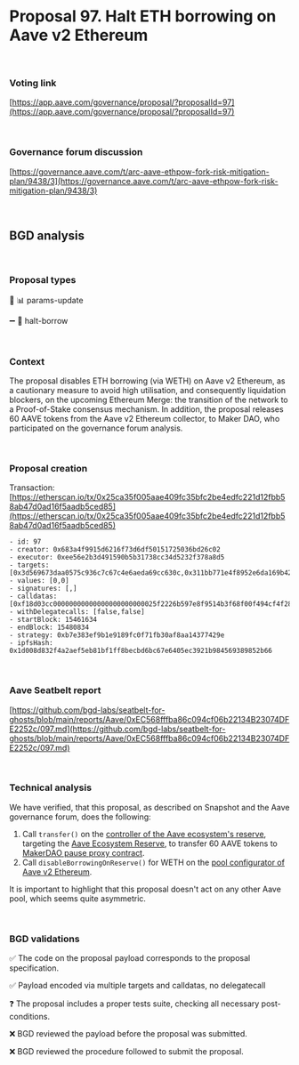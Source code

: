 # Proposal 97. Halt ETH borrowing on Aave v2 Ethereum

<br>

### Voting link

[https://app.aave.com/governance/proposal/?proposalId=97](https://app.aave.com/governance/proposal/?proposalId=97)

<br>

### Governance forum discussion

[https://governance.aave.com/t/arc-aave-ethpow-fork-risk-mitigation-plan/9438/3](https://governance.aave.com/t/arc-aave-ethpow-fork-risk-mitigation-plan/9438/3)

<br>

## BGD analysis

<br>

### Proposal types

:wrench: :bar_chart: params-update

:heavy_minus_sign: :ice_cube: halt-borrow

<br>

### Context

The proposal disables ETH borrowing (via WETH) on Aave v2 Ethereum, as a cautionary measure to avoid high utilisation, and consequently liquidation blockers, on the upcoming Ethereum Merge: the transition of the network to a Proof-of-Stake consensus mechanism.
In addition, the proposal releases 60 AAVE tokens from the Aave v2 Ethereum collector, to Maker DAO, who participated on the governance forum analysis.

<br>

### Proposal creation

Transaction: [https://etherscan.io/tx/0x25ca35f005aae409fc35bfc2be4edfc221d12fbb58ab47d0ad16f5aadb5ced85](https://etherscan.io/tx/0x25ca35f005aae409fc35bfc2be4edfc221d12fbb58ab47d0ad16f5aadb5ced85)

```
- id: 97
- creator: 0x683a4f9915d6216f73d6df50151725036bd26c02
- executor: 0xee56e2b3d491590b5b31738cc34d5232f378a8d5
- targets: [0x3d569673daa0575c936c7c67c4e6aeda69cc630c,0x311bb771e4f8952e6da169b425e7e92d6ac45756]
- values: [0,0]
- signatures: [,]
- calldatas: [0xf18d03cc00000000000000000000000025f2226b597e8f9514b3f68f00f494cf4f2864910000000000000000000000007fc66500c84a76ad7e9c93437bfc5ac33e2ddae9000000000000000000000000be8e3e3618f7474f8cb1d074a26affef007e98fb00000000000000000000000000000000000000000000000340aad21b3b700000,0xa8dc0f45000000000000000000000000c02aaa39b223fe8d0a0e5c4f27ead9083c756cc2]
- withDelegatecalls: [false,false]
- startBlock: 15461634
- endBlock: 15480834
- strategy: 0xb7e383ef9b1e9189fc0f71fb30af8aa14377429e
- ipfsHash: 0x1d008d832f4a2aef5eb81bf1ff8becbd6bc67e6405ec3921b984569389852b66
```

<br>

### Aave Seatbelt report

[https://github.com/bgd-labs/seatbelt-for-ghosts/blob/main/reports/Aave/0xEC568fffba86c094cf06b22134B23074DFE2252c/097.md](https://github.com/bgd-labs/seatbelt-for-ghosts/blob/main/reports/Aave/0xEC568fffba86c094cf06b22134B23074DFE2252c/097.md)


<br>

### Technical analysis

We have verified, that this proposal, as described on Snapshot and the Aave governance forum, does the following:
1. Call `transfer()` on the [controller of the Aave ecosystem's reserve](https://etherscan.io/address/0x3d569673daa0575c936c7c67c4e6aeda69cc630c#code), targeting the [Aave Ecosystem Reserve](https://etherscan.io/address/0x25f2226b597e8f9514b3f68f00f494cf4f286491), to transfer 60 AAVE tokens to [MakerDAO pause proxy contract](https://etherscan.io/address/0xbe8e3e3618f7474f8cb1d074a26affef007e98fb).
2. Call `disableBorrowingOnReserve()` for WETH on the [pool configurator of Aave v2 Ethereum](https://etherscan.io/address/0x311Bb771e4F8952E6Da169b425E7e92d6Ac45756).

It is important to highlight that this proposal doesn't act on any other Aave pool, which seems quite asymmetric.

<br>

### BGD validations

:white_check_mark: The code on the proposal payload corresponds to the proposal specification.

:white_check_mark: Payload encoded via multiple targets and calldatas, no delegatecall

:question: The proposal includes a proper tests suite, checking all necessary post-conditions.

:x: BGD reviewed the payload before the proposal was submitted.

:x: BGD reviewed the procedure followed to submit the proposal.
